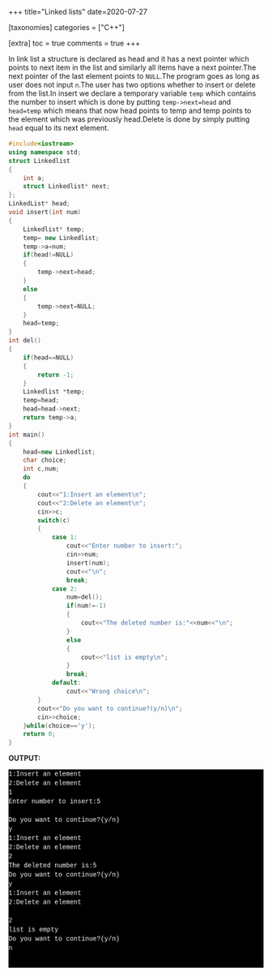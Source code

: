 +++
title="Linked lists"
date=2020-07-27

[taxonomies]
categories = ["C++"]

[extra]
toc = true
comments = true
+++

In link list a structure is declared as head and it has a next pointer which points to next item in the list and similarly all items have a next pointer.The next pointer of the last element points to `NULL`.The program goes as long as user does not input `n`.The user has two options whether to insert or delete from the list.In insert we declare a temporary variable `temp` which contains the number to insert which is done by putting `temp->next=head` and `head=temp` which means that now head points to temp and temp points to the element which was previously head.Delete is done by simply putting `head` equal to its next element.

```cpp
#include<iostream>
using namespace std;
struct Linkedlist
{
    int a;
    struct Linkedlist* next;
};
LinkedList* head;
void insert(int num)
{
    Linkedlist* temp;
    temp= new Linkedlist;
    temp->a=num;
    if(head!=NULL)
    {
        temp->next=head;
    }
    else
    {
        temp->next=NULL;
    }
    head=temp;
}
int del()
{
    if(head==NULL)
    {
        return -1;
    }
    Linkedlist *temp;
    temp=head;
    head=head->next;
    return temp->a;
}
int main()
{
    head=new Linkedlist;
    char choice;
    int c,num;
    do
    {
        cout<<"1:Insert an element\n";
        cout<<"2:Delete an element\n";
        cin>>c;
        switch(c)
        {
            case 1:
                cout<<"Enter number to insert:";
                cin>>num;
                insert(num);
                cout<<"\n";
                break;
            case 2:
                num=del();
                if(num!=-1)
                {
                    cout<<"The deleted number is:"<<num<<"\n";
                }
                else
                {
                    cout<<"list is empty\n";
                }
                break;
            default:
                cout<<"Wrong choice\n";
        }
        cout<<"Do you want to continue?(y/n)\n";
        cin>>choice;
    }while(choice=='y');
    return 0;
}
```
**OUTPUT:**

![output](/assets/Linked-lists.png)
